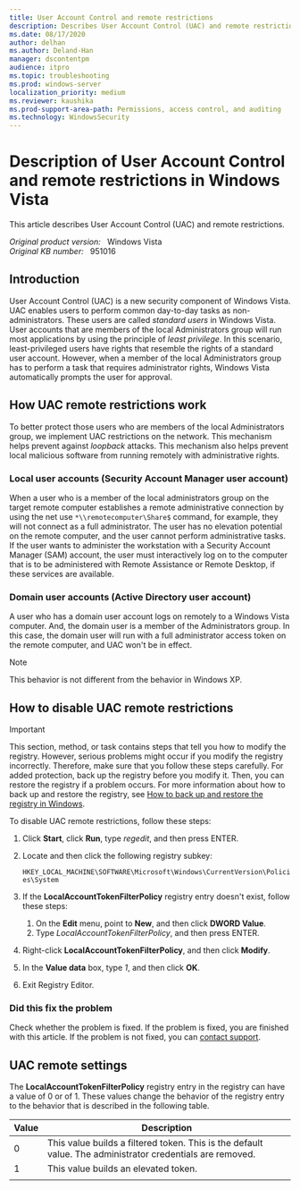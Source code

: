 ```yaml
---
title: User Account Control and remote restrictions
description: Describes User Account Control (UAC) and remote restrictions in Windows Vista.
ms.date: 08/17/2020
author: delhan
ms.author: Deland-Han
manager: dscontentpm
audience: itpro
ms.topic: troubleshooting
ms.prod: windows-server
localization_priority: medium
ms.reviewer: kaushika
ms.prod-support-area-path: Permissions, access control, and auditing
ms.technology: WindowsSecurity
---
```

# Description of User Account Control and remote restrictions in Windows Vista

This article describes User Account Control (UAC) and remote restrictions.

_Original product version:_ &nbsp; Windows Vista  
_Original KB number:_ &nbsp; 951016

## Introduction

User Account Control (UAC) is a new security component of Windows Vista. UAC enables users to perform common day-to-day tasks as non-administrators. These users are called *standard users* in Windows Vista. User accounts that are members of the local Administrators group will run most applications by using the principle of *least privilege*. In this scenario, least-privileged users have rights that resemble the rights of a standard user account. However, when a member of the local Administrators group has to perform a task that requires administrator rights, Windows Vista automatically prompts the user for approval.

## How UAC remote restrictions work

To better protect those users who are members of the local Administrators group, we implement UAC restrictions on the network. This mechanism helps prevent against *loopback* attacks. This mechanism also helps prevent local malicious software from running remotely with administrative rights.

### Local user accounts (Security Account Manager user account)

When a user who is a member of the local administrators group on the target remote computer establishes a remote administrative connection by using the net use `*\\remotecomputer\Share$` command, for example, they will not connect as a full administrator. The user has no elevation potential on the remote computer, and the user cannot perform administrative tasks. If the user wants to administer the workstation with a Security Account Manager (SAM) account, the user must interactively log on to the computer that is to be administered with Remote Assistance or Remote Desktop, if these services are available.

### Domain user accounts (Active Directory user account)

A user who has a domain user account logs on remotely to a Windows Vista computer. And, the domain user is a member of the Administrators group. In this case, the domain user will run with a full administrator access token on the remote computer, and UAC won't be in effect.

> [!NOTE]
> This behavior is not different from the behavior in Windows XP.

## How to disable UAC remote restrictions

> [!IMPORTANT]
> This section, method, or task contains steps that tell you how to modify the registry. However, serious problems might occur if you modify the registry incorrectly. Therefore, make sure that you follow these steps carefully. For added protection, back up the registry before you modify it. Then, you can restore the registry if a problem occurs. For more information about how to back up and restore the registry, see [How to back up and restore the registry in Windows](https://support.microsoft.com/help/322756).

To disable UAC remote restrictions, follow these steps:

1. Click **Start**, click **Run**, type *regedit*, and then press ENTER.

2. Locate and then click the following registry subkey:

    `HKEY_LOCAL_MACHINE\SOFTWARE\Microsoft\Windows\CurrentVersion\Policies\System`

3. If the **LocalAccountTokenFilterPolicy** registry entry doesn't exist, follow these steps:

    1. On the **Edit** menu, point to **New**, and then click **DWORD Value**.
    2. Type *LocalAccountTokenFilterPolicy*, and then press ENTER.

4. Right-click **LocalAccountTokenFilterPolicy**, and then click **Modify**.
5. In the **Value data** box, type *1*, and then click **OK**.
6. Exit Registry Editor.

### Did this fix the problem

Check whether the problem is fixed. If the problem is fixed, you are finished with this article. If the problem is not fixed, you can [contact support](https://support.microsoft.com/contactus/).

## UAC remote settings

The **LocalAccountTokenFilterPolicy** registry entry in the registry can have a value of 0 or of 1. These values change the behavior of the registry entry to the behavior that is described in the following table.

|Value|Description|
|---|---|
|0|This value builds a filtered token. This is the default value. The administrator credentials are removed.|
|1|This value builds an elevated token.|
|||
